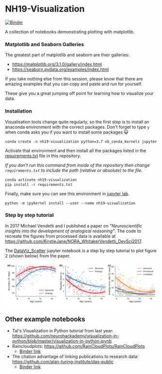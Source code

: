 # NH19-Visualization

[![Binder](https://mybinder.org/badge_logo.svg)](https://mybinder.org/v2/gh/KirstieJane/NH19-Visualization/master?urlpath=lab)

A collection of notebooks demonstrating plotting with matplotlib.

### Matplotlib and Seaborn Galleries

The greatest part of matplotlib and seaborn are their galleries:

* https://matplotlib.org/3.1.0/gallery/index.html
* https://seaborn.pydata.org/examples/index.html

If you take nothing else from this session, please know that there are amazing examples that you can copy and paste and run for yourself.

These give you a great jumping off point for learning how to visualize your data.

### Installation

Visualisation tools change quite regularly, so the first step is to install an anaconda environment with the correct packages.
Don't forget to type `y` when conda asks you if you want to install some packages :smiley_cat:

```
conda create -n nh19-visualization python=3.7 nb_conda_kernels jupyter
```

Activate that environment and then install all the packages listed in the [requirements.txt](requirements.txt) file in this repository.

*If you don't run this command from inside of the repository then change `requirements.txt` to include the path (relative or absolute) to the file.*

```
conda activate nh19-visualization
pip install -r requirements.txt
```

Finally, make sure you can see this environment in [jupyter lab](https://jupyterlab.readthedocs.io/en/stable/).

```
python -m ipykernel install --user --name nh19-visualization
```

### Step by step tutorial

In 2017 Michael Vendetti and I published a paper on *"Neuroscientific insights into the development of analogical reasoning"*.
The code to recreate the figures from processed data is available at https://github.com/KirstieJane/NORA_WhitakerVendetti_DevSci2017.

The [DataViz_Scatter](DataViz_Scatter.ipynb) jupyter notebook is a step by step tutorial to plot figure 2 (shown below) from the paper.

![](https://raw.githubusercontent.com/KirstieJane/NORA_WhitakerVendetti_DevSci2017/master/FIGURES/Figure2_lowres.png)

## Other example notebooks

* Tal's Visualization in Python tutorial from last year: https://github.com/neurohackademy/visualization-in-python/blob/master/visualization-in-python.ipynb
* Raincloudplots: https://github.com/RainCloudPlots/RainCloudPlots
  * [Binder link](https://mybinder.org/v2/gh/RainCloudPlots/RainCloudPlots/master?filepath=tutorial_python%2Fraincloud_tutorial_python.ipynb)
* The citation advantage of linking publications to research data:
 https://github.com/alan-turing-institute/das-public
   * [Binder link](https://mybinder.org/v2/gh/alan-turing-institute/das-public/master?filepath=notebooks%2FDescriptiveFigures.ipynb)